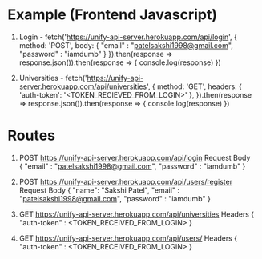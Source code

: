 # Example (Frontend Javascript)
1. Login -
fetch('https://unify-api-server.herokuapp.com/api/login', {
    method: 'POST',
    body: { 
        "email" : "patelsakshi1998@gmail.com",
        "password" : "iamdumb"
    }
}).then(response => response.json()).then(response => {
    console.log(response)
})

2. Universities -
fetch('https://unify-api-server.herokuapp.com/api/universities', {
    method: 'GET',
    headers: {
    'auth-token': '<TOKEN_RECIEVED_FROM_LOGIN>'
    },
}).then(response => response.json()).then(response => {
    console.log(response)
})

# Routes 

1. POST https://unify-api-server.herokuapp.com/api/login
Request Body  
{
 	"email" : "patelsakshi1998@gmail.com",
	"password" : "iamdumb"
}

2. POST https://unify-api-server.herokuapp.com/api/users/register
Request Body
{
 	"name": "Sakshi Patel",
	"email" : "patelsakshi1998@gmail.com",
	"password" : "iamdumb"
}

3. GET https://unify-api-server.herokuapp.com/api/universities
Headers {
    "auth-token" : <TOKEN_RECEIVED_FROM_LOGIN>
}

4. GET https://unify-api-server.herokuapp.com/api/users/
Headers {
    "auth-token" : <TOKEN_RECEIVED_FROM_LOGIN>
}
